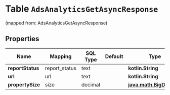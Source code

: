 
# Table `AdsAnalyticsGetAsyncResponse`
(mapped from: AdsAnalyticsGetAsyncResponse)

## Properties
Name | Mapping | SQL Type | Default | Type | Description | Notes
---- | ------- | -------- | ------- | ---- | ----------- | -----
**reportStatus** | report_status | text |  | **kotlin.String** |  |  [optional]
**url** | url | text |  | **kotlin.String** |  |  [optional]
**propertySize** | size | decimal |  | [**java.math.BigDecimal**](java.math.BigDecimal.md) |  |  [optional]





